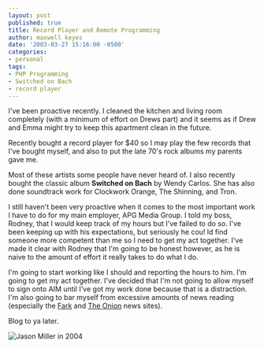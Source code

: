 ```yaml
---
layout: post
published: true
title: Record Player and Remote Programming
author: maxwell keyes
date: '2003-03-27 15:16:00 -0500'
categories:
- personal
tags:
- PHP Programming
- Switched on Bach
- record player
---
```


I've been proactive recently. I cleaned the kitchen and living room completely
(with a minimum of effort on Drews part) and it seems as if Drew and Emma might
try to keep this apartment clean in the future.

Recently bought a record player for $40 so I may play the few records that I've
bought myself, and also to put the late 70's rock albums my parents gave me.

Most of these artists some people have never heard of. I also recently bought
the classic album **Switched on Bach** by Wendy Carlos. She has also done
soundtrack work for Clockwork Orange, The Shinning, and Tron.

I still haven't been very proactive when it comes to the most important work I
have to do for my main employer, APG Media Group. I told my boss, Rodney, that I
would keep track of my hours but I've failed to do so. I've been keeping up with
his expectations, but seriously he cou! ld find someone more competent than me
so I need to get my act together. I've made it clear with Rodney that I'm going
to be honest however, as he is naive to the amount of effort it really takes to
do what I do.

I'm going to start working like I should and reporting the hours to him. I'm
going to get my act together. I've decided that I'm not going to allow myself to
sign onto AIM until I've got my work done because that is a distraction. I'm
also going to bar myself from excessive amounts of news reading (especially the
[Fark](http://www.fark.com/) and [The Onion](http://www.theonion.com/) news
sites).

Blog to ya later.

![Jason Miller in 2004]({{site.assets.url_prefix}}/images/posts/jason-miller-2004.jpg "Jason Miller in 2004")
